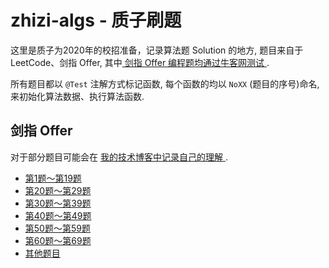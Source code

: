 # zhizi-algs - 质子刷题
这里是质子为2020年的校招准备，记录算法题 Solution 的地方, 题目来自于LeetCode、剑指 Offer, 其中[ 剑指 Offer 编程题均通过牛客网测试 ](https://www.nowcoder.com/ta/coding-interviews ).

所有题目都以 `@Test` 注解方式标记函数, 每个函数的均以 `NoXX` (题目的序号)命名, 来初始化算法数据、执行算法函数.

## 剑指 Offer

对于部分题目可能会在 [ 我的技术博客中记录自己的理解 ](https://www.cnblogs.com/imzhizi/tag/algs/).

- [ 第1题～第19题 ]( https://github.com/imzhizi/zhizi-algs/blob/master/src/main/java/com/imzhizi/algs/%E5%89%91%E6%8C%87offer/Part1.java )
- [ 第20题～第29题 ]( https://github.com/imzhizi/zhizi-algs/blob/master/src/main/java/com/imzhizi/algs/%E5%89%91%E6%8C%87offer/Part2.java )
- [ 第30题～第39题 ]( https://github.com/imzhizi/zhizi-algs/blob/master/src/main/java/com/imzhizi/algs/%E5%89%91%E6%8C%87offer/Part3.java )
- [ 第40题～第49题 ]( https://github.com/imzhizi/zhizi-algs/blob/master/src/main/java/com/imzhizi/algs/%E5%89%91%E6%8C%87offer/Part4.java )
- [ 第50题～第59题 ]( https://github.com/imzhizi/zhizi-algs/blob/master/src/main/java/com/imzhizi/algs/%E5%89%91%E6%8C%87offer/Part5.java )
- [ 第60题～第69题 ]( https://github.com/imzhizi/zhizi-algs/blob/master/src/main/java/com/imzhizi/algs/%E5%89%91%E6%8C%87offer/Part6.java )
- [ 其他题目 ]( https://github.com/imzhizi/zhizi-algs/blob/master/src/main/java/com/imzhizi/algs/%E5%89%91%E6%8C%87offer/Others.java )
